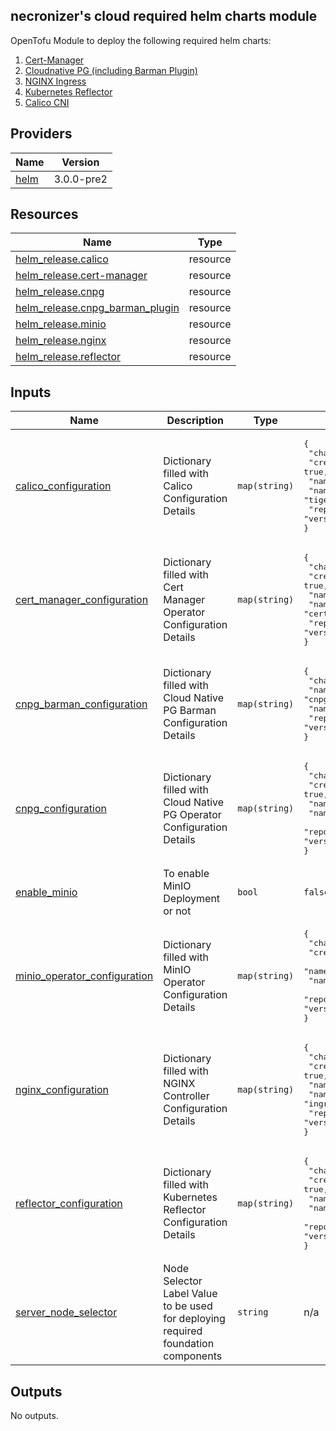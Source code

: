 ## necronizer's cloud required helm charts module

OpenTofu Module to deploy the following required helm charts:
1. [Cert-Manager](https://cert-manager.io/)
2. [Cloudnative PG (including Barman Plugin)](https://cloudnative-pg.io/)
3. [NGINX Ingress](https://github.com/kubernetes/ingress-nginx)
4. [Kubernetes Reflector](https://github.com/emberstack/kubernetes-reflector)
5. [Calico CNI](https://www.tigera.io/project-calico/)

## Providers

| Name | Version |
|------|---------|
| <a name="provider_helm"></a> [helm](#provider\_helm) | 3.0.0-pre2 |

## Resources

| Name | Type |
|------|------|
| [helm_release.calico](https://registry.terraform.io/providers/hashicorp/helm/latest/docs/resources/release) | resource |
| [helm_release.cert-manager](https://registry.terraform.io/providers/hashicorp/helm/latest/docs/resources/release) | resource |
| [helm_release.cnpg](https://registry.terraform.io/providers/hashicorp/helm/latest/docs/resources/release) | resource |
| [helm_release.cnpg_barman_plugin](https://registry.terraform.io/providers/hashicorp/helm/latest/docs/resources/release) | resource |
| [helm_release.minio](https://registry.terraform.io/providers/hashicorp/helm/latest/docs/resources/release) | resource |
| [helm_release.nginx](https://registry.terraform.io/providers/hashicorp/helm/latest/docs/resources/release) | resource |
| [helm_release.reflector](https://registry.terraform.io/providers/hashicorp/helm/latest/docs/resources/release) | resource |

## Inputs

| Name | Description | Type | Default | Required |
|------|-------------|------|---------|:--------:|
| <a name="input_calico_configuration"></a> [calico\_configuration](#input\_calico\_configuration) | Dictionary filled with Calico Configuration Details | `map(string)` | <pre>{<br/>  "chart": "tigera-operator",<br/>  "create_namespace": true,<br/>  "name": "tigera-operator",<br/>  "namespace": "tigera-operator",<br/>  "repository": "https://docs.tigera.io/calico/charts",<br/>  "version": "v3.30.3"<br/>}</pre> | no |
| <a name="input_cert_manager_configuration"></a> [cert\_manager\_configuration](#input\_cert\_manager\_configuration) | Dictionary filled with Cert Manager Operator Configuration Details | `map(string)` | <pre>{<br/>  "chart": "cert-manager",<br/>  "create_namespace": true,<br/>  "name": "cert-manager",<br/>  "namespace": "cert-manager",<br/>  "repository": "https://charts.jetstack.io",<br/>  "version": "v1.19.0"<br/>}</pre> | no |
| <a name="input_cnpg_barman_configuration"></a> [cnpg\_barman\_configuration](#input\_cnpg\_barman\_configuration) | Dictionary filled with Cloud Native PG Barman Configuration Details | `map(string)` | <pre>{<br/>  "chart": "plugin-barman-cloud",<br/>  "name": "cnpg-barman",<br/>  "namespace": "cnpg-system",<br/>  "repository": "https://cloudnative-pg.github.io/charts",<br/>  "version": "v0.2.0"<br/>}</pre> | no |
| <a name="input_cnpg_configuration"></a> [cnpg\_configuration](#input\_cnpg\_configuration) | Dictionary filled with Cloud Native PG Operator Configuration Details | `map(string)` | <pre>{<br/>  "chart": "cloudnative-pg",<br/>  "create_namespace": true,<br/>  "name": "cnpg",<br/>  "namespace": "cnpg-system",<br/>  "repository": "https://cloudnative-pg.github.io/charts",<br/>  "version": "v0.26.0"<br/>}</pre> | no |
| <a name="input_enable_minio"></a> [enable\_minio](#input\_enable\_minio) | To enable MinIO Deployment or not | `bool` | `false` | no |
| <a name="input_minio_operator_configuration"></a> [minio\_operator\_configuration](#input\_minio\_operator\_configuration) | Dictionary filled with MinIO Operator Configuration Details | `map(string)` | <pre>{<br/>  "chart": "operator",<br/>  "create_namespace": true,<br/>  "name": "minio-operator",<br/>  "namespace": "minio-operator",<br/>  "repository": "https://operator.min.io",<br/>  "version": "7.0.0"<br/>}</pre> | no |
| <a name="input_nginx_configuration"></a> [nginx\_configuration](#input\_nginx\_configuration) | Dictionary filled with NGINX Controller Configuration Details | `map(string)` | <pre>{<br/>  "chart": "ingress-nginx",<br/>  "create_namespace": true,<br/>  "name": "ingress-nginx",<br/>  "namespace": "ingress-nginx",<br/>  "repository": "https://kubernetes.github.io/ingress-nginx",<br/>  "version": "4.13.3"<br/>}</pre> | no |
| <a name="input_reflector_configuration"></a> [reflector\_configuration](#input\_reflector\_configuration) | Dictionary filled with Kubernetes Reflector Configuration Details | `map(string)` | <pre>{<br/>  "chart": "reflector",<br/>  "create_namespace": true,<br/>  "name": "reflector",<br/>  "namespace": "reflector",<br/>  "repository": "https://emberstack.github.io/helm-charts",<br/>  "version": "v9.1.35"<br/>}</pre> | no |
| <a name="input_server_node_selector"></a> [server\_node\_selector](#input\_server\_node\_selector) | Node Selector Label Value to be used for deploying required foundation components | `string` | n/a | yes |

## Outputs

No outputs.

